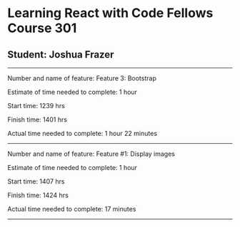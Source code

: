 # Learning React with Code Fellows Course 301
## Student: Joshua Frazer

---

Number and name of feature: Feature 3: Bootstrap

Estimate of time needed to complete: 1 hour

Start time: 1239 hrs

Finish time: 1401 hrs 

Actual time needed to complete: 1 hour 22 minutes 

---

Number and name of feature: Feature #1: Display images

Estimate of time needed to complete: 1 hour

Start time: 1407 hrs

Finish time: 1424 hrs

Actual time needed to complete: 17 minutes

---
